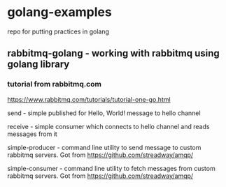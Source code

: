 # golang-examples
repo for putting practices in golang

## rabbitmq-golang - working with rabbitmq using golang library
### tutorial from rabbitmq.com

https://www.rabbitmq.com/tutorials/tutorial-one-go.html

send - simple published for Hello, World! message to hello channel

receive - simple consumer which connects to hello channel and reads messages from it

simple-producer - command line utility to send message to custom rabbitmq servers. Got from https://github.com/streadway/amqp/

simple-consumer - command line utility to fetch messages from custom rabbitmq servers. Got from https://github.com/streadway/amqp/
